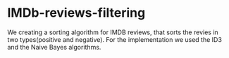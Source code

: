 # IMDb-reviews-filtering

We creating a sorting algorithm for IMDB reviews, that sorts the revies in two types(positive and negative). 
For the implementation we used the ID3 and the Naive Bayes algorithms.
